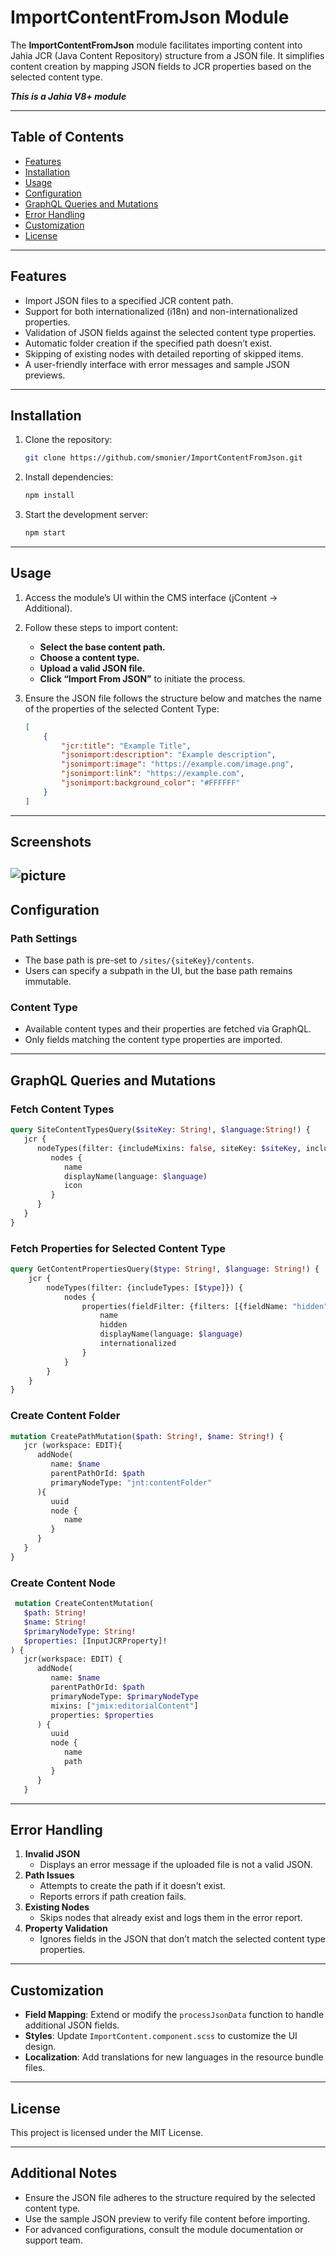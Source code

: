 # ImportContentFromJson Module

The **ImportContentFromJson** module facilitates importing content into Jahia JCR (Java Content Repository) structure from a JSON file. It simplifies content creation by mapping JSON fields to JCR properties based on the selected content type.

***This is a Jahia V8+ module***

---

## Table of Contents

- [Features](#features)
- [Installation](#installation)
- [Usage](#usage)
- [Configuration](#configuration)
- [GraphQL Queries and Mutations](#graphql-queries-and-mutations)
- [Error Handling](#error-handling)
- [Customization](#customization)
- [License](#license)

---

## Features

- Import JSON files to a specified JCR content path.
- Support for both internationalized (i18n) and non-internationalized properties.
- Validation of JSON fields against the selected content type properties.
- Automatic folder creation if the specified path doesn’t exist.
- Skipping of existing nodes with detailed reporting of skipped items.
- A user-friendly interface with error messages and sample JSON previews.

---

## Installation

1. Clone the repository:

    ```bash
    git clone https://github.com/smonier/ImportContentFromJson.git
    ```

2. Install dependencies:

    ```bash
    npm install
    ```

3. Start the development server:

    ```bash
    npm start
    ```

---

## Usage

1. Access the module’s UI within the CMS interface (jContent -> Additional).
2. Follow these steps to import content:
    - **Select the base content path.**
    - **Choose a content type.**
    - **Upload a valid JSON file.**
    - **Click “Import From JSON”** to initiate the process.
3. Ensure the JSON file follows the structure below and matches the name of the properties of the selected Content Type:

    ```json
    [
        {
            "jcr:title": "Example Title",
            "jsonimport:description": "Example description",
            "jsonimport:image": "https://example.com/image.png",
            "jsonimport:link": "https://example.com",
            "jsonimport:background_color": "#FFFFFF"
        }
    ]
    ```
---
## Screenshots
![picture](./src/main/resources/images/importContentFromJson.png)
---

## Configuration

### Path Settings
- The base path is pre-set to `/sites/{siteKey}/contents`.
- Users can specify a subpath in the UI, but the base path remains immutable.

### Content Type
- Available content types and their properties are fetched via GraphQL.
- Only fields matching the content type properties are imported.

---

## GraphQL Queries and Mutations

### Fetch Content Types
```graphql
query SiteContentTypesQuery($siteKey: String!, $language:String!) {
   jcr {
      nodeTypes(filter: {includeMixins: false, siteKey: $siteKey, includeTypes: ["jmix:droppableContent", "jnt:page", "jnt:file"], excludeTypes: ["jmix:studioOnly", "jmix:hiddenType", "jnt:editableFile"]}) {
         nodes {
            name
            displayName(language: $language)
            icon
         }
      }
   }
}
```

### Fetch Properties for Selected Content Type
```graphql
query GetContentPropertiesQuery($type: String!, $language: String!) {
    jcr {
        nodeTypes(filter: {includeTypes: [$type]}) {
            nodes {
                properties(fieldFilter: {filters: [{fieldName: "hidden", value: "false"}]}) {
                    name
                    hidden
                    displayName(language: $language)
                    internationalized
                }
            }
        }
    }
}
```

### Create Content Folder
```graphql
mutation CreatePathMutation($path: String!, $name: String!) {
   jcr (workspace: EDIT){
      addNode(
         name: $name
         parentPathOrId: $path
         primaryNodeType: "jnt:contentFolder"
      ){
         uuid
         node {
            name
         }
      }
   }
}
```

### Create Content Node
```graphql
 mutation CreateContentMutation(
   $path: String!
   $name: String!
   $primaryNodeType: String!
   $properties: [InputJCRProperty]!
) {
   jcr(workspace: EDIT) {
      addNode(
         name: $name
         parentPathOrId: $path
         primaryNodeType: $primaryNodeType
         mixins: ["jmix:editorialContent"]
         properties: $properties
      ) {
         uuid
         node {
            name
            path
         }
      }
   }
```

---

## Error Handling

1. **Invalid JSON**
    - Displays an error message if the uploaded file is not a valid JSON.
2. **Path Issues**
    - Attempts to create the path if it doesn’t exist.
    - Reports errors if path creation fails.
3. **Existing Nodes**
    - Skips nodes that already exist and logs them in the error report.
4. **Property Validation**
    - Ignores fields in the JSON that don’t match the selected content type properties.

---

## Customization

- **Field Mapping**: Extend or modify the `processJsonData` function to handle additional JSON fields.
- **Styles**: Update `ImportContent.component.scss` to customize the UI design.
- **Localization**: Add translations for new languages in the resource bundle files.

---

## License

This project is licensed under the MIT License.

---

## Additional Notes

- Ensure the JSON file adheres to the structure required by the selected content type.
- Use the sample JSON preview to verify file content before importing.
- For advanced configurations, consult the module documentation or support team.



